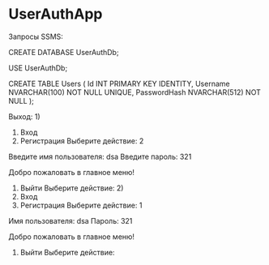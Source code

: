 # UserAuthApp

Запросы SSMS:

CREATE DATABASE UserAuthDb;


USE UserAuthDb;

CREATE TABLE Users (
    Id INT PRIMARY KEY IDENTITY,
    Username NVARCHAR(100) NOT NULL UNIQUE,
    PasswordHash NVARCHAR(512) NOT NULL
);


Выход:
      1)
1. Вход
2. Регистрация
Выберите действие: 2

Введите имя пользователя: dsa
Введите пароль: 321

Добро пожаловать в главное меню!
1. Выйти
Выберите действие:
      2)
1. Вход
2. Регистрация
Выберите действие: 1

Имя пользователя: dsa
Пароль: 321

Добро пожаловать в главное меню!
1. Выйти
Выберите действие:
